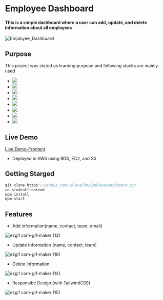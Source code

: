# Employee Dashboard
#### This is a simple dashboard where a user can add, update, and delete information about all employees  

![Employee_Dashboard](https://user-images.githubusercontent.com/84310302/223053777-5090cabc-b48a-492e-a91f-a2dc2a1d6d7c.png)



## Purpose
This project was stated as learning purpose and following stacks are mainly used
   * <img src="https://img.shields.io/badge/SpringBoot-6DB33F?style=flat-square&logo=springboot&logoColor=white"/>
   * <img src="https://img.shields.io/badge/MySQL-4479A1?style=flat-square&logo=mysql&logoColor=white"/>
   * <img src="https://img.shields.io/badge/React-61DAFB?style=flat-square&logo=react&logoColor=white"/>
   * <img src="https://img.shields.io/badge/Redux-764ABC?style=flat-square&logo=redux&logoColor=white"/>
   * <img src="https://img.shields.io/badge/AWS-232F3E?style=flat-square&logo=amazonaws&logoColor=white"/>
   * <img src="https://img.shields.io/badge/S3-569A31?style=flat-square&logo=amazons3&logoColor=white"/>
   * <img src="https://img.shields.io/badge/RDS-527FFF?style=flat-square&logo=amazonrds&logoColor=white"/>
   * <img src="https://img.shields.io/badge/EC2-FF9900?style=flat-square&logo=amazonec2&logoColor=white"/>

## Live Demo
[Live Demo-Frontent](http://employeefront.s3-website-ap-southeast-2.amazonaws.com/) 
  * Deployed in AWS using RDS, EC2, and S3
  

## Getting Starged

 ```js
 git clone https://github.com/SeleneCho/EmployeeDashboard.git
 cd studentfrontend
 npm install
 npm start

 ```


## Features

  * Add information(name, contact, team, email)
  
  ![ezgif com-gif-maker (13)](https://user-images.githubusercontent.com/84310302/223056969-ae072ca7-5762-426b-bd09-afad6b66a019.gif)

  

  
  
  * Update information (name, contact, team)
  
  ![ezgif com-gif-maker (16)](https://user-images.githubusercontent.com/84310302/223064321-6e105522-c05e-4609-bcb0-3da4f2e10a5f.gif)

    




  * Delete information
  
  ![ezgif com-gif-maker (14)](https://user-images.githubusercontent.com/84310302/223057795-75956662-e43b-409c-8d86-a9759e6cb100.gif)



  

  
  

  * Responsibe Design (with TailwindCSS)
  
  ![ezgif com-gif-maker (15)](https://user-images.githubusercontent.com/84310302/223063854-692ac6eb-e428-4027-b3c3-d0c9c9c7f02e.gif)


